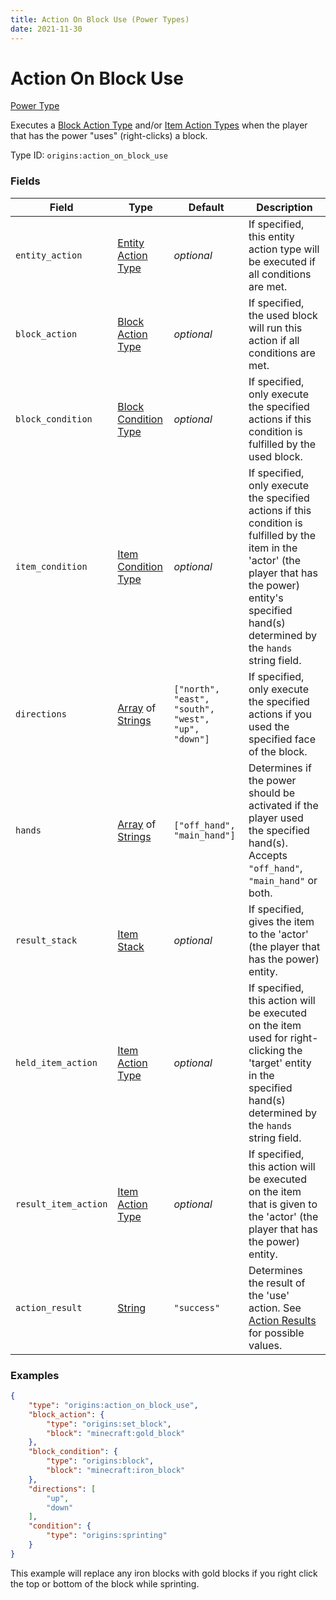 ```yaml
---
title: Action On Block Use (Power Types)
date: 2021-11-30
---
```


# Action On Block Use

[Power Type](../power_types.md)

Executes a [Block Action Type](../bientity_action_types.md) and/or [Item Action Types](../item_action_types.md) when the player that has the power "uses" (right-clicks) a block.

Type ID: `origins:action_on_block_use`


### Fields

Field | Type | Default | Description
------|------|---------|-------------
`entity_action` | [Entity Action Type](../entity_action_types.md) | _optional_ | If specified, this entity action type will be executed if all conditions are met.
`block_action` | [Block Action Type](../block_action_types.md) | _optional_ | If specified, the used block will run this action if all conditions are met.
`block_condition` | [Block Condition Type](../block_condition_types.md) | _optional_ | If specified, only execute the specified actions if this condition is fulfilled by the used block.
`item_condition` | [Item Condition Type](../item_condition_types.md) | _optional_ | If specified, only execute the specified actions if this condition is fulfilled by the item in the 'actor' (the player that has the power) entity's specified hand(s) determined by the `hands` string field.
`directions` |[Array](../data_types/array.md) of [Strings](../data_types/string.md) | `["north", "east", "south", "west", "up", "down"]` | If specified, only execute the specified actions if you used the specified face of the block.
`hands` | [Array](../data_types/array.md) of [Strings](../data_types/string.md) | `["off_hand", "main_hand"]` | Determines if the power should be activated if the player used the specified hand(s). Accepts `"off_hand"`, `"main_hand"` or both.
`result_stack` | [Item Stack](../data_types/item_stack.md) | _optional_ | If specified, gives the item to the 'actor' (the player that has the power) entity.
`held_item_action` | [Item Action Type](../item_action_types.md) | _optional_ | If specified, this action will be executed on the item used for right-clicking the 'target' entity in the specified hand(s) determined by the `hands` string field.
`result_item_action` | [Item Action Type](../item_action_types.md) | _optional_ | If specified, this action will be executed on the item that is given to the 'actor' (the player that has the power) entity.
`action_result` | [String](../data_types/string.md) | `"success"` | Determines the result of the 'use' action. See [Action Results](../../misc/extras/action_results.md) for possible values.


### Examples

```json
{
	"type": "origins:action_on_block_use",
	"block_action": {
		"type": "origins:set_block",
		"block": "minecraft:gold_block"
	},
	"block_condition": {
		"type": "origins:block",
		"block": "minecraft:iron_block"
	},
	"directions": [
		"up",
		"down"
	],
	"condition": {
		"type": "origins:sprinting"
	}
}
```

This example will replace any iron blocks with gold blocks if you right click the top or bottom of the block while sprinting.
